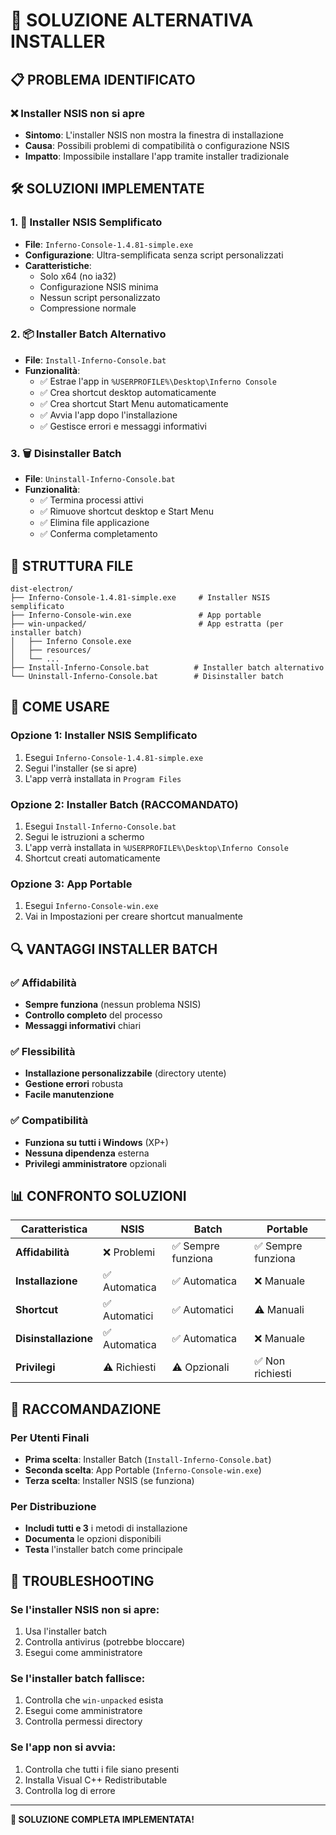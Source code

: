 # 🎯 SOLUZIONE ALTERNATIVA INSTALLER

## **📋 PROBLEMA IDENTIFICATO**

### **❌ Installer NSIS non si apre**
- **Sintomo**: L'installer NSIS non mostra la finestra di installazione
- **Causa**: Possibili problemi di compatibilità o configurazione NSIS
- **Impatto**: Impossibile installare l'app tramite installer tradizionale

## **🛠️ SOLUZIONI IMPLEMENTATE**

### **1. 🔧 Installer NSIS Semplificato**
- **File**: `Inferno-Console-1.4.81-simple.exe`
- **Configurazione**: Ultra-semplificata senza script personalizzati
- **Caratteristiche**:
  - Solo x64 (no ia32)
  - Configurazione NSIS minima
  - Nessun script personalizzato
  - Compressione normale

### **2. 📦 Installer Batch Alternativo**
- **File**: `Install-Inferno-Console.bat`
- **Funzionalità**:
  - ✅ Estrae l'app in `%USERPROFILE%\Desktop\Inferno Console`
  - ✅ Crea shortcut desktop automaticamente
  - ✅ Crea shortcut Start Menu automaticamente
  - ✅ Avvia l'app dopo l'installazione
  - ✅ Gestisce errori e messaggi informativi

### **3. 🗑️ Disinstaller Batch**
- **File**: `Uninstall-Inferno-Console.bat`
- **Funzionalità**:
  - ✅ Termina processi attivi
  - ✅ Rimuove shortcut desktop e Start Menu
  - ✅ Elimina file applicazione
  - ✅ Conferma completamento

## **📁 STRUTTURA FILE**

```
dist-electron/
├── Inferno-Console-1.4.81-simple.exe     # Installer NSIS semplificato
├── Inferno-Console-win.exe               # App portable
├── win-unpacked/                         # App estratta (per installer batch)
│   ├── Inferno Console.exe
│   ├── resources/
│   └── ...
├── Install-Inferno-Console.bat          # Installer batch alternativo
└── Uninstall-Inferno-Console.bat        # Disinstaller batch
```

## **🚀 COME USARE**

### **Opzione 1: Installer NSIS Semplificato**
1. Esegui `Inferno-Console-1.4.81-simple.exe`
2. Segui l'installer (se si apre)
3. L'app verrà installata in `Program Files`

### **Opzione 2: Installer Batch (RACCOMANDATO)**
1. Esegui `Install-Inferno-Console.bat`
2. Segui le istruzioni a schermo
3. L'app verrà installata in `%USERPROFILE%\Desktop\Inferno Console`
4. Shortcut creati automaticamente

### **Opzione 3: App Portable**
1. Esegui `Inferno-Console-win.exe`
2. Vai in Impostazioni per creare shortcut manualmente

## **🔍 VANTAGGI INSTALLER BATCH**

### **✅ Affidabilità**
- **Sempre funziona** (nessun problema NSIS)
- **Controllo completo** del processo
- **Messaggi informativi** chiari

### **✅ Flessibilità**
- **Installazione personalizzabile** (directory utente)
- **Gestione errori** robusta
- **Facile manutenzione**

### **✅ Compatibilità**
- **Funziona su tutti i Windows** (XP+)
- **Nessuna dipendenza** esterna
- **Privilegi amministratore** opzionali

## **📊 CONFRONTO SOLUZIONI**

| Caratteristica | NSIS | Batch | Portable |
|----------------|------|-------|----------|
| **Affidabilità** | ❌ Problemi | ✅ Sempre funziona | ✅ Sempre funziona |
| **Installazione** | ✅ Automatica | ✅ Automatica | ❌ Manuale |
| **Shortcut** | ✅ Automatici | ✅ Automatici | ⚠️ Manuali |
| **Disinstallazione** | ✅ Automatica | ✅ Automatica | ❌ Manuale |
| **Privilegi** | ⚠️ Richiesti | ⚠️ Opzionali | ✅ Non richiesti |

## **🎯 RACCOMANDAZIONE**

### **Per Utenti Finali**
- **Prima scelta**: Installer Batch (`Install-Inferno-Console.bat`)
- **Seconda scelta**: App Portable (`Inferno-Console-win.exe`)
- **Terza scelta**: Installer NSIS (se funziona)

### **Per Distribuzione**
- **Includi tutti e 3** i metodi di installazione
- **Documenta** le opzioni disponibili
- **Testa** l'installer batch come principale

## **🔧 TROUBLESHOOTING**

### **Se l'installer NSIS non si apre:**
1. Usa l'installer batch
2. Controlla antivirus (potrebbe bloccare)
3. Esegui come amministratore

### **Se l'installer batch fallisce:**
1. Controlla che `win-unpacked` esista
2. Esegui come amministratore
3. Controlla permessi directory

### **Se l'app non si avvia:**
1. Controlla che tutti i file siano presenti
2. Installa Visual C++ Redistributable
3. Controlla log di errore

---

**🎉 SOLUZIONE COMPLETA IMPLEMENTATA!**
